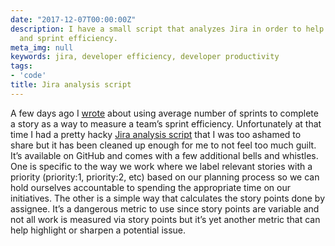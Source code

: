 ```yaml
---
date: "2017-12-07T00:00:00Z"
description: I have a small script that analyzes Jira in order to help measure squad
  and sprint efficiency.
meta_img: null
keywords: jira, developer efficiency, developer productivity
tags:
- 'code'
title: Jira analysis script
---
```


A few days ago I [wrote](/2017/12/01/measuring-sprint-efficiency/) about using average number of sprints to complete a story as a way to measure a team’s sprint efficiency. Unfortunately at that time I had a pretty hacky [Jira analysis script](https://github.com/dangoldin/automating-management/blob/master/jira-analysis.py) that I was too ashamed to share but it has been cleaned up enough for me to not feel too much guilt. It’s available on GitHub and comes with a few additional bells and whistles. One is specific to the way we work where we label relevant stories with a priority (priority:1, priority:2, etc) based on our planning process so we can hold ourselves accountable to spending the appropriate time on our initiatives. The other is a simple way that calculates the story points done by assignee. It’s a dangerous metric to use since story points are variable and not all work is measured via story points but it’s yet another metric that can help highlight or sharpen a potential issue.
